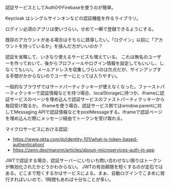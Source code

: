 認証サービスとしてAuth0やFirebaseを使うのが簡単。

Keycloak はシングルサインオンなどの認証機能を作るライブラリ。

ログイン必須のアプリは使いづらい。せめて一瞬で登録できるようにする。

既存のアカウントがある場合はそちらに誘導したい。「ログイン」以前に「アカウントを持っているか」を挟んだ方がいいのか？

認証を省略して、いきなり使えるサービスも増えている。
これは無名のユーザーを作っておいて、後からプロフィールやログイン情報を設定してもいいし、しなくてもいい。
メールアドレスを収集しづらいのは欠点だが、サインアップする手間がかからないのでユーザーにとっては入りやすい。

一般的なブラウザではサードパーティクッキーが使えなくなった。ファーストパーティクッキーで認証情報などを持つ場合、localStorageに持つか、iframeに認証サービスのページを埋め込んで認証サービスのファストパーティクッキーから毎回受け取るか。
iframeを使う場合、認証サービス側ではwindow.parentに対してMessaging APIで認証情報などをpostMessageする。iframeで認証ページを埋め込んだ際にメッセージ経由でトークンを受け取れる。

マイクロサービスにおける認証:

- https://www.okta.com/jp/identity-101/what-is-token-based-authentication/
- https://zenn.dev/maronn/articles/aboun-microservices-auth-in-app

JWTで認証する場合、認証サーバーにいちいち問い合わせない限りはトークンが無効化されたかどうかわからない。
JWTの有効期限を短くするのが定石ではある。どこまで短くするかはサービスによる。まぁ、自動ログインでこまめに発行すればいいので、1時間もあれば十分なことが多い。
